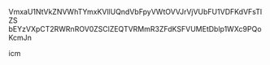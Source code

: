 VmxaU1NtVkZNVWhTYmxKVllUQndVbFpyVWtOVVJrVjVUbFU1VDFKdVFsTlZS
bEYzVXpCT2RWRnROV0ZSClZEQTVRMmR3ZFdKSFVUMEtDblp1WXc9PQoKcmJn

icm